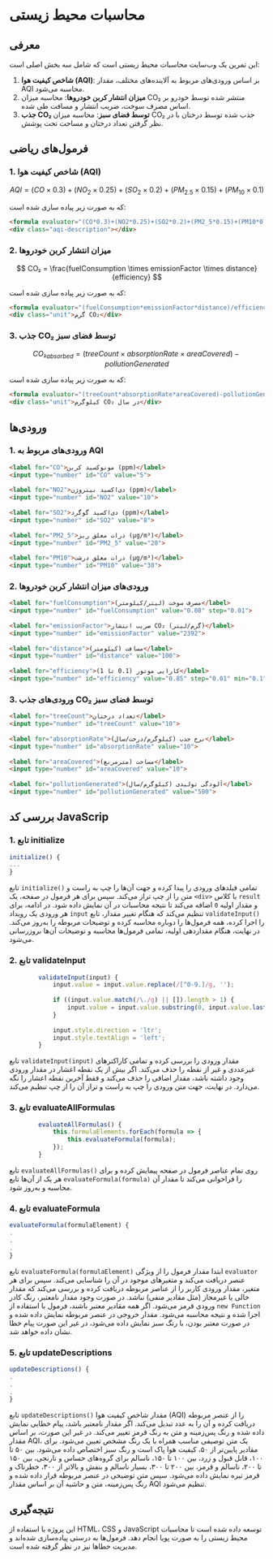 # محاسبات محیط زیستی

## معرفی

این تمرین یک وب‌سایت محاسبات محیط زیستی است که شامل سه بخش اصلی است:

1. **شاخص کیفیت هوا (AQI)**: بر اساس ورودی‌های مربوط به آلاینده‌های مختلف، مقدار AQI محاسبه می‌شود.
2. **میزان انتشار کربن خودروها**: محاسبه میزان CO₂ منتشر شده توسط خودرو بر اساس مصرف سوخت، ضریب انتشار و مسافت طی شده.
3. **جذب CO₂ توسط فضای سبز**: محاسبه میزان CO₂ جذب شده توسط درختان با در نظر گرفتن تعداد درختان و مساحت تحت پوشش.

## فرمول‌های ریاضی

### 1. شاخص کیفیت هوا (AQI)

$$
AQI = (CO \times 0.3) + (NO_2 \times 0.25) + (SO_2 \times 0.2) + (PM_{2.5} \times 0.15) + (PM_{10} \times 0.1)
$$

که به صورت زیر پیاده سازی شده است:
```html
<formula evaluator="(CO*0.3)+(NO2*0.25)+(SO2*0.2)+(PM2_5*0.15)+(PM10*0.1)"></formula>
<div class="aqi-description"></div>
```

### 2. میزان انتشار کربن خودروها

$$
CO₂ = \frac{fuelConsumption \times emissionFactor \times distance}{efficiency}
$$

که به صورت زیر پیاده سازی شده است:
```html
<formula evaluator="(fuelConsumption*emissionFactor*distance)/efficiency"></formula>
<div class="unit">گرم CO₂</div>
```
### 3. جذب CO₂ توسط فضای سبز

$$
CO₂_{absorbed} = (treeCount \times absorptionRate \times areaCovered) - pollutionGenerated
$$


که به صورت زیر پیاده سازی شده است:
```html
<formula evaluator="(treeCount*absorptionRate*areaCovered)-pollutionGenerated"></formula>
<div class="unit">کیلوگرم CO₂ در سال</div>
```
## ورودی‌ها

### 1. ورودی‌های مربوط به AQI

```html
<label for="CO">مونوکسید کربن (ppm)</label>
<input type="number" id="CO" value="5">
            
<label for="NO2">دی‌اکسید نیتروژن (ppm)</label>
<input type="number" id="NO2" value="10">
            
<label for="SO2">دی‌اکسید گوگرد (ppm)</label>
<input type="number" id="SO2" value="8">
            
<label for="PM2_5">ذرات معلق ریز (µg/m³)</label>
<input type="number" id="PM2_5" value="20">
            
<label for="PM10">ذرات معلق درشت (µg/m³)</label>
<input type="number" id="PM10" value="30">
```


### 2. ورودی‌های میزان انتشار کربن خودروها

```html
<label for="fuelConsumption">مصرف سوخت (لیتر/کیلومتر)</label>
<input type="number" id="fuelConsumption" value="0.08" step="0.01">
            
<label for="emissionFactor">ضریب انتشار CO₂ (گرم/لیتر)</label>
<input type="number" id="emissionFactor" value="2392">
            
<label for="distance">مسافت (کیلومتر)</label>
<input type="number" id="distance" value="100">
            
<label for="efficiency">کارایی موتور (0.1 تا 1)</label>
<input type="number" id="efficiency" value="0.85" step="0.01" min="0.1" max="1">
```

### 3. ورودی‌های جذب CO₂ توسط فضای سبز

```html
<label for="treeCount">تعداد درختان</label>
<input type="number" id="treeCount" value="10">
            
<label for="absorptionRate">نرخ جذب (کیلوگرم/درخت/سال)</label>
<input type="number" id="absorptionRate" value="10">
            
<label for="areaCovered">مساحت (مترمربع)</label>
<input type="number" id="areaCovered" value="10">
            
<label for="pollutionGenerated">آلودگی تولیدی (کیلوگرم/سال)</label>
<input type="number" id="pollutionGenerated" value="500">
```

## بررسی کد JavaScrip

### 1. تابع initialize

```js
initialize() {
...
}
```
تابع `initialize()` تمامی فیلدهای ورودی را پیدا کرده و جهت آن‌ها را چپ به راست و متن را از چپ تراز می‌کند. سپس برای هر فرمول در صفحه، یک `<div>` با کلاس `result` و مقدار اولیه `0` اضافه می‌کند تا نتیجه محاسبات در آن نمایش داده شود. در ادامه، برای هر ورودی یک رویداد `input` تنظیم می‌کند که هنگام تغییر مقدار، تابع `validateInput()` را اجرا کرده، همه فرمول‌ها را دوباره محاسبه کرده و توضیحات مربوطه را به‌روز می‌کند. در نهایت، هنگام مقداردهی اولیه، تمامی فرمول‌ها محاسبه و توضیحات آن‌ها بروزرسانی می‌شود.

### 2. تابع validateInput

```js
        validateInput(input) {
            input.value = input.value.replace(/[^0-9.]/g, '');
            
            if ((input.value.match(/\./g) || []).length > 1) {
                input.value = input.value.substring(0, input.value.lastIndexOf('.'));
            }
            
            input.style.direction = 'ltr';
            input.style.textAlign = 'left';
        }
```
تابع `validateInput(input)` مقدار ورودی را بررسی کرده و تمامی کاراکترهای غیرعددی و غیر از نقطه را حذف می‌کند. اگر بیش از یک نقطه اعشار در مقدار ورودی وجود داشته باشد، مقدار اضافی را حذف می‌کند و فقط آخرین نقطه اعشار را نگه می‌دارد. در نهایت، جهت متن ورودی را چپ به راست و تراز آن را از چپ تنظیم می‌کند.

### 3. تابع evaluateAllFormulas

```js
        evaluateAllFormulas() {
            this.formulaElements.forEach(formula => {
                this.evaluateFormula(formula);
            });
        }
```
تابع `evaluateAllFormulas()` روی تمام عناصر فرمول در صفحه پیمایش کرده و برای هر یک از آن‌ها تابع `evaluateFormula(formula)` را فراخوانی می‌کند تا مقدار آن محاسبه و به‌روز شود.

### 4. تابع evaluateFormula

```js
evaluateFormula(formulaElement) {
.
.
.
}
```
تابع `evaluateFormula(formulaElement)` ابتدا مقدار فرمول را از ویژگی `evaluator` عنصر دریافت می‌کند و متغیرهای موجود در آن را شناسایی می‌کند. سپس برای هر متغیر، مقدار ورودی کاربر را از عناصر مربوطه دریافت کرده و بررسی می‌کند که مقدار خالی یا غیرمجاز (مثل مقادیر منفی) نباشد. در صورت وجود مقدار نامعتبر، رنگ کادر ورودی قرمز می‌شود. اگر همه مقادیر معتبر باشند، فرمول با استفاده از `new Function` اجرا شده و نتیجه محاسبه می‌شود. مقدار خروجی در عنصر مربوطه نمایش داده شده و در صورت معتبر بودن، با رنگ سبز نمایش داده می‌شود، در غیر این صورت پیام خطا نشان داده خواهد شد.

### 5. تابع updateDescriptions

```js
updateDescriptions() {
.
.
.
}
```
تابع `updateDescriptions()` مقدار شاخص کیفیت هوا (AQI) را از عنصر مربوطه دریافت کرده و آن را به عدد تبدیل می‌کند. اگر مقدار نامعتبر باشد، پیام خطایی نمایش داده شده و رنگ پس‌زمینه و متن به رنگ قرمز تغییر می‌کند. در غیر این صورت، بر اساس مقدار AQI، یک متن توصیفی مناسب همراه با یک رنگ مشخص تعیین می‌شود. برای مقادیر پایین‌تر از ۵۰، کیفیت هوا پاک است و رنگ سبز اختصاص داده می‌شود. بین ۵۰ تا ۱۰۰، قابل قبول و زرد، بین ۱۰۰ تا ۱۵۰، ناسالم برای گروه‌های حساس و نارنجی، بین ۱۵۰ تا ۲۰۰، ناسالم و قرمز، بین ۲۰۰ تا ۳۰۰، بسیار ناسالم و بنفش و بالاتر از ۳۰۰، خطرناک و قرمز تیره نمایش داده می‌شود. سپس متن توضیحی در عنصر مربوطه قرار داده شده و رنگ پس‌زمینه، متن و حاشیه آن بر اساس مقدار AQI تنظیم می‌شود.

## نتیجه‌گیری

این پروژه با استفاده از HTML، CSS و JavaScript توسعه داده شده است تا محاسبات محیط زیستی را به صورت پویا انجام دهد. فرمول‌ها به درستی پیاده‌سازی شده‌اند و مدیریت خطاها نیز در نظر گرفته شده است.

